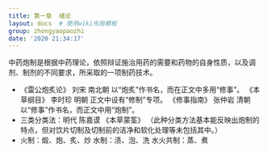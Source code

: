 ```yaml
---
title: 第一章  绪论
layout: docs  # 使用wiki布局模板
group: zhongyaopaozhi
date: '2020 21:34:17'
---
```


中药炮制是根据中药理论，依照辩证施治用药的需要和药物的自身性质，以及调剂、制剂的不同要求，所采取的一项制药技术。

- 《雷公炮炙论》 刘宋   南北朝  以“炮炙”作书名，而在正文中多用“修事”。
  《本草纲目》   李时珍  明朝   正文中设有“修制”专项。
  《修事指南》   张仲岩  清朝   以“修事”作书名，而正文中用“炮制”。
- 三类分类法：明代 陈嘉谟 《本草蒙筌》 （此种分类方法基本能反映出炮制的特点，但对饮片切制及切制前的洁净和软化处理等未包括其中。）
- 火制：煅、炮、炙、炒
  水制：渍、泡、洗
  水火共制：蒸、煮

